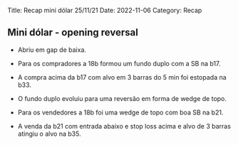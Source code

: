 Title: Recap mini dólar 25/11/21
Date: 2022-11-06
Category: Recap

## Mini dólar - opening reversal

* Abriu em gap de baixa.

* Para os compradores  a 18b formou um fundo duplo com a SB na b17.

* A compra acima da b17 com alvo em 3 barras do 5 min foi estopada na b33.

* O fundo duplo evoluiu para uma reversão em forma de wedge de topo.

* Para os vendedores a 18b foi uma wedge de topo com boa SB na b21.

* A venda da b21 com entrada abaixo e stop loss acima e alvo de 3 barras atingiu o alvo na b35.
